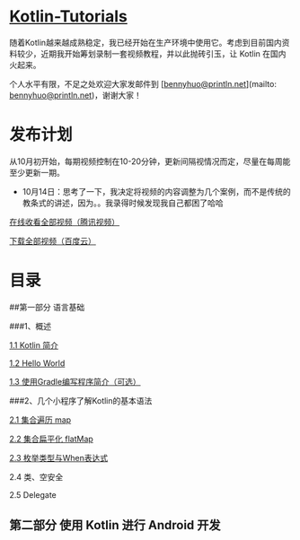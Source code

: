 # [Kotlin-Tutorials](https://github.com/enbandari/Kotlin-Tutorials)
随着Kotlin越来越成熟稳定，我已经开始在生产环境中使用它。考虑到目前国内资料较少，近期我开始筹划录制一套视频教程，并以此抛砖引玉，让 Kotlin 在国内火起来。

个人水平有限，不足之处欢迎大家发邮件到 [bennyhuo@println.net](mailto: bennyhuo@println.net)，谢谢大家！

# 发布计划

从10月初开始，每期视频控制在10-20分钟，更新间隔视情况而定，尽量在每周能至少更新一期。

* 10月14日：思考了一下，我决定将视频的内容调整为几个案例，而不是传统的教条式的讲述，因为。。我录得时候发现我自己都困了哈哈

[在线收看全部视频（腾讯视频）](http://v.qq.com/boke/gplay/903446d6231d8612d198c58fb86eb4dc_t6d000101bd9lx1.html)

[下载全部视频（百度云）](http://pan.baidu.com/s/1nvGYAfB)

# 目录

##第一部分 语言基础

###1、概述

[1.1 Kotlin 简介](http://v.qq.com/page/z/u/9/z0337i7a3u9.html)

[1.2 Hello World](http://v.qq.com/page/h/n/m/h0337jfa5nm.html)

[1.3 使用Gradle编写程序简介（可选）](http://v.qq.com/page/b/p/l/b03372ox4pl.html)

###2、几个小程序了解Kotlin的基本语法

[2.1 集合遍历 map](http://v.qq.com/page/s/q/c/s033707mdqc.html)

[2.2 集合扁平化 flatMap](http://v.qq.com/page/h/u/7/h0337scgau7.html)

[2.3 枚举类型与When表达式](http://v.qq.com/page/t/0/9/t0337iacg09.html)

2.4 类、空安全

2.5 Delegate

## 第二部分 使用 Kotlin 进行 Android 开发
